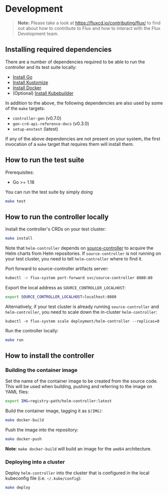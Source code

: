 # Development

> **Note:** Please take a look at <https://fluxcd.io/contributing/flux/>
> to find out about how to contribute to Flux and how to interact with the
> Flux Development team.

## Installing required dependencies

There are a number of dependencies required to be able to run the controller and its test suite locally:

- [Install Go](https://golang.org/doc/install)
- [Install Kustomize](https://kubernetes-sigs.github.io/kustomize/installation/)
- [Install Docker](https://docs.docker.com/engine/install/)
- (Optional) [Install Kubebuilder](https://book.kubebuilder.io/quick-start.html#installation)

In addition to the above, the following dependencies are also used by some of the `make` targets:

- `controller-gen` (v0.7.0)
- `gen-crd-api-reference-docs` (v0.3.0)
- `setup-envtest` (latest)

If any of the above dependencies are not present on your system, the first invocation of a `make` target that requires them will install them.

## How to run the test suite

Prerequisites:
* Go >= 1.18

You can run the test suite by simply doing

```bash
make test
```

## How to run the controller locally

Install the controller's CRDs on your test cluster:

```sh
make install
```

Note that `helm-controller` depends on [source-controller](https://github.com/fluxcd/source-controller) to acquire the Helm charts from Helm repositories. If `source-controller` is not running on your test cluster, you need to tell `helm-controller` where to find it. 

Port forward to source-controller artifacts server:

```sh
kubectl -n flux-system port-forward svc/source-controller 8080:80
```

Export the local address as `SOURCE_CONTROLLER_LOCALHOST`:

```sh
export SOURCE_CONTROLLER_LOCALHOST=localhost:8080
```

Alternatively, if your test cluster is already running `source-controller` and `helm-controller`, you need to scale down the in-cluster `helm-controller`:

```
kubectl -n flux-system scale deployment/helm-controller --replicas=0
```

Run the controller locally:

```sh
make run
```

## How to install the controller

### Building the container image

Set the name of the container image to be created from the source code. This will be used when building, pushing and referring to the image on YAML files:

```sh
export IMG=registry-path/helm-controller:latest
```

Build the container image, tagging it as `$(IMG)`:

```sh
make docker-build
```

Push the image into the repository:

```sh
make docker-push
```

**Note**: `make docker-build` will build an image for the `amd64` architecture.


### Deploying into a cluster

Deploy `helm-controller` into the cluster that is configured in the local kubeconfig file (i.e. `~/.kube/config`):

```sh
make deploy
```